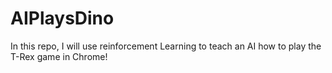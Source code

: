 # AIPlaysDino
In this repo, I will use reinforcement Learning to teach an AI how to play the T-Rex game in Chrome!
